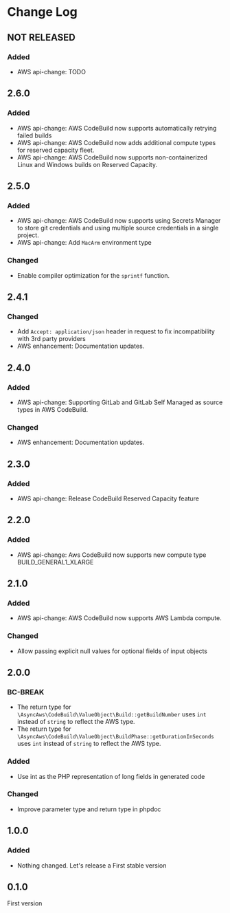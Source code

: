 # Change Log

## NOT RELEASED

### Added

- AWS api-change: TODO

## 2.6.0

### Added

- AWS api-change: AWS CodeBuild now supports automatically retrying failed builds
- AWS api-change: AWS CodeBuild now adds additional compute types for reserved capacity fleet.
- AWS api-change: AWS CodeBuild now supports non-containerized Linux and Windows builds on Reserved Capacity.

## 2.5.0

### Added

- AWS api-change: AWS CodeBuild now supports using Secrets Manager to store git credentials and using multiple source credentials in a single project.
- AWS api-change: Add `MacArm` environment type

### Changed

- Enable compiler optimization for the `sprintf` function.

## 2.4.1

### Changed

- Add `Accept: application/json` header in request to fix incompatibility with 3rd party providers
- AWS enhancement: Documentation updates.

## 2.4.0

### Added

- AWS api-change: Supporting GitLab and GitLab Self Managed as source types in AWS CodeBuild.

### Changed

- AWS enhancement: Documentation updates.

## 2.3.0

### Added

- AWS api-change: Release CodeBuild Reserved Capacity feature

## 2.2.0

### Added

- AWS api-change: Aws CodeBuild now supports new compute type BUILD_GENERAL1_XLARGE

## 2.1.0

### Added

- AWS api-change: AWS CodeBuild now supports AWS Lambda compute.

### Changed

- Allow passing explicit null values for optional fields of input objects

## 2.0.0

### BC-BREAK

- The return type for `\AsyncAws\CodeBuild\ValueObject\Build::getBuildNumber` uses `int` instead of `string` to reflect the AWS type.
- The return type for `\AsyncAws\CodeBuild\ValueObject\BuildPhase::getDurationInSeconds` uses `int` instead of `string` to reflect the AWS type.

### Added

- Use int as the PHP representation of long fields in generated code

### Changed

- Improve parameter type and return type in phpdoc

## 1.0.0

### Added

- Nothing changed. Let's release a First stable version

## 0.1.0

First version

